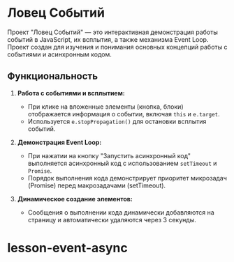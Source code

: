 # Ловец Событий

Проект "Ловец Событий" — это интерактивная демонстрация работы событий в JavaScript, их всплытия, а также механизма Event Loop. Проект создан для изучения и понимания основных концепций работы с событиями и асинхронным кодом.

## Функциональность

1. **Работа с событиями и всплытием:**

   - При клике на вложенные элементы (кнопка, блоки) отображается информация о событии, включая `this` и `e.target`.
   - Используется `e.stopPropagation()` для остановки всплытия событий.

2. **Демонстрация Event Loop:**

   - При нажатии на кнопку "Запустить асинхронный код" выполняется асинхронный код с использованием `setTimeout` и `Promise`.
   - Порядок выполнения кода демонстрирует приоритет микрозадач (Promise) перед макрозадачами (setTimeout).

3. **Динамическое создание элементов:**
   - Сообщения о выполнении кода динамически добавляются на страницу и автоматически удаляются через 3 секунды.
# lesson-event-async
